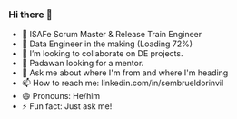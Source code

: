 ### Hi there 👋

- 🔭 ISAFe Scrum Master & Release Train Engineer
- 🌱 Data Engineer in the making (Loading 72%)
- 👯 I’m looking to collaborate on DE projects.
- 🤔 Padawan looking for a  mentor.
- 💬 Ask me about where I'm from and where I'm heading
- 📫 How to reach me: linkedin.com/in/sembrueldorinvil
- 😄 Pronouns: He/him
- ⚡ Fun fact: Just ask me!
